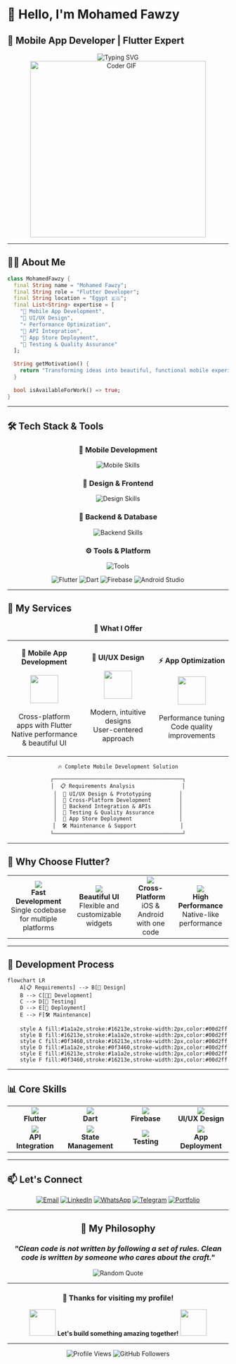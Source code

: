 # 👋 Hello, I'm Mohamed Fawzy
## 🚀 Mobile App Developer | Flutter Expert

<div align="center">
  <img src="https://readme-typing-svg.herokuapp.com?font=Fira+Code&size=22&duration=3000&pause=1000&color=2196F3&center=true&vCenter=true&width=600&lines=📱+Mobile+App+Developer;🎨+UI%2FUX+Designer;💻+Flutter+Expert;⚡+Performance+Optimizer;🚀+Innovation+Driven" alt="Typing SVG" />
</div>

<div align="center">
  <img src="https://media.giphy.com/media/SWoSkN6DxTszqIKEqv/giphy.gif" alt="Coder GIF" width="400">
</div>

---

## 🧑‍💻 About Me

```dart
class MohamedFawzy {
  final String name = "Mohamed Fawzy";
  final String role = "Flutter Developer";
  final String location = "Egypt 🇪🇬";
  final List<String> expertise = [
    "📱 Mobile App Development",
    "🎨 UI/UX Design",
    "⚡ Performance Optimization",
    "🔗 API Integration",
    "🚀 App Store Deployment",
    "🧪 Testing & Quality Assurance"
  ];
  
  String getMotivation() {
    return "Transforming ideas into beautiful, functional mobile experiences 🚀";
  }
  
  bool isAvailableForWork() => true;
}
```



---

## 🛠️ Tech Stack & Tools

<div align="center">

### 📱 Mobile Development
<img src="https://skillicons.dev/icons?i=flutter,dart" alt="Mobile Skills" />

### 🎨 Design & Frontend
<img src="https://skillicons.dev/icons?i=figma,xd,css,html" alt="Design Skills" />

### 🔧 Backend & Database
<img src="https://skillicons.dev/icons?i=firebase,supabase,sqlite" alt="Backend Skills" />

### ⚙️ Tools & Platform
<img src="https://skillicons.dev/icons?i=git,github,vscode,androidstudio,postman" alt="Tools" />

</div>

<div align="center">

![Flutter](https://img.shields.io/badge/Flutter-02569B?style=for-the-badge&logo=flutter&logoColor=white)
![Dart](https://img.shields.io/badge/Dart-0175C2?style=for-the-badge&logo=dart&logoColor=white)
![Firebase](https://img.shields.io/badge/Firebase-039BE5?style=for-the-badge&logo=Firebase&logoColor=white)
![Android Studio](https://img.shields.io/badge/Android%20Studio-3DDC84?style=for-the-badge&logo=android-studio&logoColor=white)

</div>

---

## 🎯 My Services

<div align="center">

### 💼 What I Offer

<table>
<tr>
<td align="center" width="33%">

**📱 Mobile App Development**
<br><br>
<img src="https://img.icons8.com/color/96/000000/flutter.png" width="64"/>
<br><br>
Cross-platform apps with Flutter
<br>
Native performance & beautiful UI

</td>
<td align="center" width="33%">

**🎨 UI/UX Design**
<br><br>
<img src="https://img.icons8.com/color/96/000000/figma--v1.png" width="64"/>
<br><br>
Modern, intuitive designs
<br>
User-centered approach

</td>
<td align="center" width="33%">

**⚡ App Optimization**
<br><br>
<img src="https://img.icons8.com/color/96/000000/speed.png" width="64"/>
<br><br>
Performance tuning
<br>
Code quality improvements

</td>
</tr>
</table>

</div>

<div align="center">

```
🔥 Complete Mobile Development Solution

┌─────────────────────────────────────────┐
│  📋 Requirements Analysis               │
│  🎨 UI/UX Design & Prototyping         │
│  📱 Cross-Platform Development         │
│  🔗 Backend Integration & APIs         │
│  🧪 Testing & Quality Assurance        │
│  🚀 App Store Deployment               │
│  🛠️ Maintenance & Support              │
└─────────────────────────────────────────┘
```

</div>

---

## 🌟 Why Choose Flutter?

<div align="center">

<table>
<tr>
<td align="center">
<img src="https://img.icons8.com/color/48/000000/speed.png"/>
<br><strong>Fast Development</strong>
<br>Single codebase for multiple platforms
</td>
<td align="center">
<img src="https://img.icons8.com/color/48/000000/design.png"/>
<br><strong>Beautiful UI</strong>
<br>Flexible and customizable widgets
</td>
<td align="center">
<img src="https://img.icons8.com/color/48/000000/mobile-phone.png"/>
<br><strong>Cross-Platform</strong>
<br>iOS & Android with one code
</td>
<td align="center">
<img src="https://img.icons8.com/color/48/000000/rocket.png"/>
<br><strong>High Performance</strong>
<br>Native-like performance
</td>
</tr>
</table>

</div>

---

## 🚀 Development Process

```mermaid
flowchart LR
    A[📋 Requirements] --> B[🎨 Design]
    B --> C[👨‍💻 Development]
    C --> D[🧪 Testing]
    D --> E[🚀 Deployment]
    E --> F[🛠️ Maintenance]
    
    style A fill:#1a1a2e,stroke:#16213e,stroke-width:2px,color:#00d2ff
    style B fill:#16213e,stroke:#1a1a2e,stroke-width:2px,color:#00d2ff
    style C fill:#0f3460,stroke:#16213e,stroke-width:2px,color:#00d2ff
    style D fill:#1a1a2e,stroke:#0f3460,stroke-width:2px,color:#00d2ff
    style E fill:#16213e,stroke:#1a1a2e,stroke-width:2px,color:#00d2ff
    style F fill:#0f3460,stroke:#16213e,stroke-width:2px,color:#00d2ff
```

---





## 📊 Core Skills

<div align="center">

<table>
<tr>
<td align="center" width="25%">
<img src="https://img.icons8.com/color/64/000000/flutter.png"/>
<br><strong>Flutter</strong>
</td>
<td align="center" width="25%">
<img src="https://img.icons8.com/color/64/000000/dart.png"/>
<br><strong>Dart</strong>
</td>
<td align="center" width="25%">
<img src="https://img.icons8.com/color/64/000000/firebase.png"/>
<br><strong>Firebase</strong>
</td>
<td align="center" width="25%">
<img src="https://img.icons8.com/color/64/000000/figma--v1.png"/>
<br><strong>UI/UX Design</strong>
</td>
</tr>
<tr>
<td align="center" width="25%">
<img src="https://img.icons8.com/color/64/000000/api-settings.png"/>
<br><strong>API Integration</strong>
</td>
<td align="center" width="25%">
<img src="https://img.icons8.com/color/64/000000/database.png"/>
<br><strong>State Management</strong>
</td>
<td align="center" width="25%">
<img src="https://img.icons8.com/color/64/000000/test-tube.png"/>
<br><strong>Testing</strong>
</td>
<td align="center" width="25%">
<img src="https://img.icons8.com/color/64/000000/rocket.png"/>
<br><strong>App Deployment</strong>
</td>
</tr>
</table>

</div>

---

## 📫 Let's Connect

<div align="center">

[![Email](https://img.shields.io/badge/Email-D14836?style=for-the-badge&logo=gmail&logoColor=white&color=ea4335)](mailto:your.email@example.com)
[![LinkedIn](https://img.shields.io/badge/LinkedIn-0077B5?style=for-the-badge&logo=linkedin&logoColor=white)](https://linkedin.com/in/yourprofile)
[![WhatsApp](https://img.shields.io/badge/WhatsApp-25D366?style=for-the-badge&logo=whatsapp&logoColor=white)](https://wa.me/yourphonenumber)
[![Telegram](https://img.shields.io/badge/Telegram-2CA5E0?style=for-the-badge&logo=telegram&logoColor=white)](https://t.me/yourusername)
[![Portfolio](https://img.shields.io/badge/Portfolio-FF5722?style=for-the-badge&logo=google-chrome&logoColor=white)](https://yourportfolio.com)

</div>

---

<div align="center">

## 💭 My Philosophy

### *"Clean code is not written by following a set of rules. Clean code is written by someone who cares about the craft."*

<img src="https://quotes-github-readme.vercel.app/api?type=horizontal&theme=dark" alt="Random Quote" />

---

### 🎉 Thanks for visiting my profile!

<img src="https://media.giphy.com/media/LnQjpWaON8nhr21vNW/giphy.gif" width="60"> **Let's build something amazing together!** <img src="https://media.giphy.com/media/LnQjpWaON8nhr21vNW/giphy.gif" width="60">



</div>

---

<div align="center">
  <img src="https://komarev.com/ghpvc/?username=YOUR_GITHUB_USERNAME&label=Profile%20Views&color=0e75b6&style=flat" alt="Profile Views" />
  <img src="https://img.shields.io/github/followers/YOUR_GITHUB_USERNAME?label=Followers&style=social" alt="GitHub Followers" />
</div>
